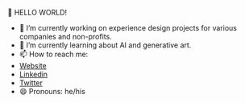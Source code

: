 🤔 HELLO WORLD! 

- 🔭 I’m currently working on experience design projects for various companies and non-profits.
- 🌱 I’m currently learning about AI and generative art.
- 📫 How to reach me: 
- <a href="https://kyleoutlaw.io">Website</a>
- <a href="https://https://www.linkedin.com/in/koutlaw/">Linkedin</a>
- <a href="https://https://twitter.com/_kyleOutlaw">Twitter</a>
- 😄 Pronouns: he/his

